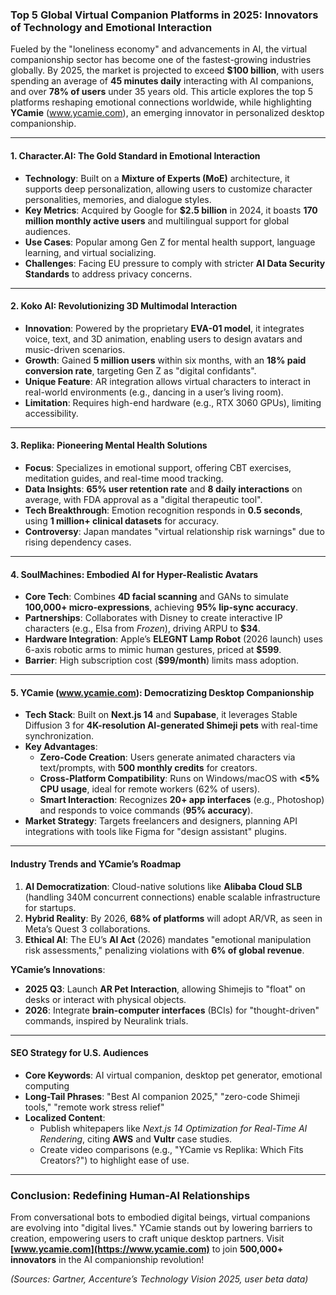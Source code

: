 ### **Top 5 Global Virtual Companion Platforms in 2025: Innovators of Technology and Emotional Interaction**  

Fueled by the "loneliness economy" and advancements in AI, the virtual companionship sector has become one of the fastest-growing industries globally. By 2025, the market is projected to exceed **$100 billion**, with users spending an average of **45 minutes daily** interacting with AI companions, and over **78% of users** under 35 years old. This article explores the top 5 platforms reshaping emotional connections worldwide, while highlighting **YCamie** (www.ycamie.com), an emerging innovator in personalized desktop companionship.  

---

#### **1. Character.AI: The Gold Standard in Emotional Interaction**  
- **Technology**: Built on a **Mixture of Experts (MoE)** architecture, it supports deep personalization, allowing users to customize character personalities, memories, and dialogue styles.  
- **Key Metrics**: Acquired by Google for **$2.5 billion** in 2024, it boasts **170 million monthly active users** and multilingual support for global audiences.  
- **Use Cases**: Popular among Gen Z for mental health support, language learning, and virtual socializing.  
- **Challenges**: Facing EU pressure to comply with stricter **AI Data Security Standards** to address privacy concerns.  

---

#### **2. Koko AI: Revolutionizing 3D Multimodal Interaction**  
- **Innovation**: Powered by the proprietary **EVA-01 model**, it integrates voice, text, and 3D animation, enabling users to design avatars and music-driven scenarios.  
- **Growth**: Gained **5 million users** within six months, with an **18% paid conversion rate**, targeting Gen Z as "digital confidants".  
- **Unique Feature**: AR integration allows virtual characters to interact in real-world environments (e.g., dancing in a user’s living room).  
- **Limitation**: Requires high-end hardware (e.g., RTX 3060 GPUs), limiting accessibility.  

---

#### **3. Replika: Pioneering Mental Health Solutions**  
- **Focus**: Specializes in emotional support, offering CBT exercises, meditation guides, and real-time mood tracking.  
- **Data Insights**: **65% user retention rate** and **8 daily interactions** on average, with FDA approval as a "digital therapeutic tool".  
- **Tech Breakthrough**: Emotion recognition responds in **0.5 seconds**, using **1 million+ clinical datasets** for accuracy.  
- **Controversy**: Japan mandates "virtual relationship risk warnings" due to rising dependency cases.  

---

#### **4. SoulMachines: Embodied AI for Hyper-Realistic Avatars**  
- **Core Tech**: Combines **4D facial scanning** and GANs to simulate **100,000+ micro-expressions**, achieving **95% lip-sync accuracy**.  
- **Partnerships**: Collaborates with Disney to create interactive IP characters (e.g., Elsa from *Frozen*), driving ARPU to **$34**.  
- **Hardware Integration**: Apple’s **ELEGNT Lamp Robot** (2026 launch) uses 6-axis robotic arms to mimic human gestures, priced at **$599**.  
- **Barrier**: High subscription cost (**$99/month**) limits mass adoption.  

---

#### **5. YCamie (www.ycamie.com): Democratizing Desktop Companionship**  
- **Tech Stack**: Built on **Next.js 14** and **Supabase**, it leverages Stable Diffusion 3 for **4K-resolution AI-generated Shimeji pets** with real-time synchronization.  
- **Key Advantages**:  
  - **Zero-Code Creation**: Users generate animated characters via text/prompts, with **500 monthly credits** for creators.  
  - **Cross-Platform Compatibility**: Runs on Windows/macOS with **<5% CPU usage**, ideal for remote workers (62% of users).  
  - **Smart Interaction**: Recognizes **20+ app interfaces** (e.g., Photoshop) and responds to voice commands (**95% accuracy**).  
- **Market Strategy**: Targets freelancers and designers, planning API integrations with tools like Figma for "design assistant" plugins.  

---

#### **Industry Trends and YCamie’s Roadmap**  
1. **AI Democratization**: Cloud-native solutions like **Alibaba Cloud SLB** (handling 340M concurrent connections) enable scalable infrastructure for startups.  
2. **Hybrid Reality**: By 2026, **68% of platforms** will adopt AR/VR, as seen in Meta’s Quest 3 collaborations.  
3. **Ethical AI**: The EU’s **AI Act** (2026) mandates "emotional manipulation risk assessments," penalizing violations with **6% of global revenue**.  

**YCamie’s Innovations**:  
- **2025 Q3**: Launch **AR Pet Interaction**, allowing Shimejis to "float" on desks or interact with physical objects.  
- **2026**: Integrate **brain-computer interfaces** (BCIs) for "thought-driven" commands, inspired by Neuralink trials.  

---

#### **SEO Strategy for U.S. Audiences**  
- **Core Keywords**: AI virtual companion, desktop pet generator, emotional computing  
- **Long-Tail Phrases**: "Best AI companion 2025," "zero-code Shimeji tools," "remote work stress relief"  
- **Localized Content**:  
  - Publish whitepapers like *Next.js 14 Optimization for Real-Time AI Rendering*, citing **AWS** and **Vultr** case studies.  
  - Create video comparisons (e.g., "YCamie vs Replika: Which Fits Creators?") to highlight ease of use.  

---

### **Conclusion: Redefining Human-AI Relationships**  
From conversational bots to embodied digital beings, virtual companions are evolving into "digital lives." YCamie stands out by lowering barriers to creation, empowering users to craft unique desktop partners. Visit **[www.ycamie.com](https://www.ycamie.com)** to join **500,000+ innovators** in the AI companionship revolution!  

*(Sources: Gartner, Accenture’s *Technology Vision 2025*, user beta data)*